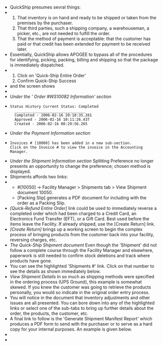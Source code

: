 - QuickShip presumes sevral things:
- <ol><li>That inventory is on hand and ready to be shipped or taken from the premises by the purchaser.</li><li>That third parties, such a shipping company, a warehouseman, a picker, etc., are not needed to fulfill the order.</li><li>That the method of payment is acceptable: that the customer has paid or that credit has been extended for payment to be received later.</li></ol>
- Essentially, QuickShip allows APOGEE to bypass all of the procedures for identifying, picking, packing, billing and shipping so that the package is immediately dispatched.
- <ol>  <li>Click on 'Quick-Ship Entire Order'</li><li>Confirm Quick-Ship Success</li></ol>
- and the screen shows
-
- *Under the ' Order #WS10082 Information' section*
- ```
  Status History Current Status: Completed
    ________________________________
    Completed - 2006-02-16 20:18:35.281
    Approved - 2006-02-16 10:11:26.437
    Created - 2006-02-16 08:29:56.265
  ```
- *Under the Payment Information section*
- ```
  Invoices # [10060] has been added in a new sub-section.
  Click on the Invoice # to view the invoice in the Accounting Manager.
  ```
- *Under the Shipment Information section*
  Splitting Preference no longer presents an opportunity to change the preference; chosen method is displayed.
- Shipments affords two links:
- <ul>
    <li>#[10050] → Facility Manager > Shipments tab > View Shipment document 10050.</li><li>[Packing Slip] generates a PDF document for including with the order as a Packing Slip.</li>
  </ul>
- *[Quick-Refund Entire Order]* link could be used to immediately reverse a completed order which had been charged to a Credit Card, an Electronics Fund Transfer (EFT), or a Gift Card. Best used before the items leave the Facility. If already shipped, use the [Create Return] link.
- *[Create Return]* brings up a working screen to begin the complex process of bringing products from the customer back into your facility, reversing charges, etc.
- *The Quick-Ship Shipment document*
  Even though the 'Shipment' did not follow a complete course through the Facility Manager and elsewhere, paperwork is still needed to confirm stock deletions and track where products have gone.
- You can see the highlighted 'Shipments #' link. Click on that number to see the details as shown immediately below.
- *View Shipment Details*
  In so much as shipping methods were specified in the ordering process (UPS Ground), this example is somewhat skewed. If you knew the customer was going to retrieve the products personally, you would so indicate in the original order entry process.
- You will notice in the document that inventory adjustments and other issues are all presented. You can bore down into any of the highlighted links or select one of the sub-tabs to bring up further details about the order, the products, the customer, etc.
- A final link to follow is the 'Generate Shipment Manifest Report' which produces a PDF form to send with the purchaser or to serve as a hard copy for your internal purposes. An example is given below.
-
-